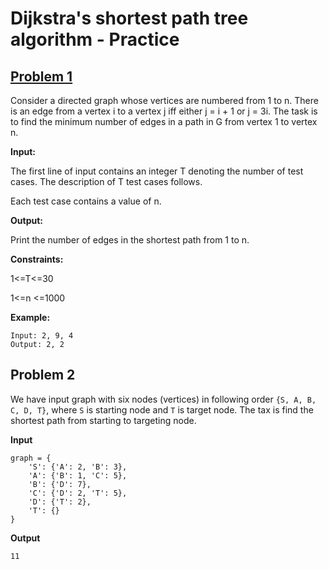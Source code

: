 # Dijkstra's shortest path tree algorithm - Practice

## [Problem 1](https://practice.geeksforgeeks.org/problems/shortest-path-from-1-to-n/0)

Consider a directed graph whose vertices are numbered from 1 to n. There is an edge from a vertex i to a vertex j iff either j = i + 1 or j = 3i. The task is to find the minimum number of edges in a path in G from vertex 1 to vertex n.

**Input:**

The first line of input contains an integer T denoting the number of test cases. The description of T test cases follows.

Each test case contains a value of n. 

**Output:**

Print the number of edges in the shortest path from 1 to n.

**Constraints:**

1<=T<=30

1<=n <=1000

**Example:**

    Input: 2, 9, 4
    Output: 2, 2


## Problem 2

We have input graph with six nodes (vertices) in following order `{S, A, B, C, D, T}`, where `S` is starting node and `T` is target node. The tax is find the shortest path from starting to targeting node. 

**Input**

```
graph = {
    'S': {'A': 2, 'B': 3},
    'A': {'B': 1, 'C': 5},
    'B': {'D': 7},
    'C': {'D': 2, 'T': 5},
    'D': {'T': 2},
    'T': {}
}
```

**Output**

```
11
```